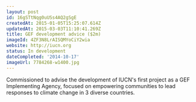 ```yaml
---
layout: post
id: 16gSTtNqg0uUSs4AQ2gSgE
createdAt: 2015-01-05T15:25:07.614Z
updatedAt: 2015-03-03T11:10:41.269Z
title: GEF development advice ($2m)
imageId: 4ZF3N8LrAISQMYoCiY2wia
website: http://iucn.org
status: In development
dateCompleted: '2014-10-17'
imageUrl: 7784268-w1400.jpg
---
```

Commissioned to advise the development of IUCN's first project as a GEF Implementing Agency, focused on empowering communities to lead responses to climate change in 3 diverse countries. 